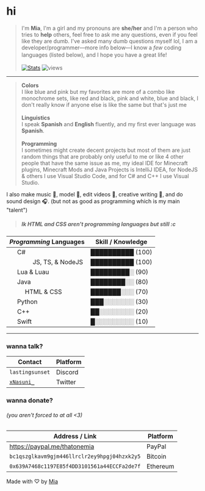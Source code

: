 # hi
>  I'm **Mia**, I'm a girl and my pronouns are **she/her** and I'm a person who tries to **help** others, feel free to ask me any questions, even if you feel like they are dumb. I've asked many dumb questions myself lol, I am a developer/programmer—more info below—I know a *few* coding languages (listed below), and I hope you have a great life! <img src="https://em-content.zobj.net/thumbs/160/twitter/154/heavy-black-heart_2764.png" width="16px"><br/><br/>
[![Stats](https://github-readme-stats.vercel.app/api?username=xNasuni&show_icons=true&count_private=true&theme=dracula)](https://github.com/xNasuni)
> <img src="https://komarev.com/ghpvc/?username=xnasuni&color=dd6387&style=flat" alt="views" />
---
> **Colors**<br/>
> I like blue and pink but my favorites are more of a combo like monochrome sets, like red and black, pink and white, blue and black, I don't really know if anyone else is like the same but that's just me<br/>
> <br/>**Linguistics**<br/>
> I speak **Spanish** and **English** fluently, and my first ever language was **Spanish**.<br/>
> <br/>**Programming**<br/>
> I sometimes might create decent projects but most of them are just random things that are probably only useful to me or like 4 other people that have the same issue as me, my ideal IDE for Minecraft plugins, Minecraft Mods and Java Projects is IntelliJ IDEA, for NodeJS & others I use Visual Studio Code, and for C# and C++ I use Visual Studio.

I also make music 🎵, model 🧱, edit videos 📼, creative writing 📒, and do sound design 🎧. (but not as good as programming which is my main "talent")
>##### Ik HTML and CSS aren't programming languages but still :c

| *Programming* Languages | Skill / Knowledge |
| --- | --- |
| <img  src="https://cdn.jsdelivr.net/gh/devicons/devicon/icons/csharp/csharp-original.svg"  width="16px"/> C# | ██████████ (100) |
| <img  src="https://cdn.jsdelivr.net/gh/devicons/devicon/icons/javascript/javascript-original.svg"  width="16px"/>  <img  src="https://cdn.jsdelivr.net/gh/devicons/devicon/icons/typescript/typescript-original.svg"  width="16px"/>  <img  src="https://cdn.jsdelivr.net/gh/devicons/devicon/icons/nodejs/nodejs-original.svg"  width="16px"/> JS, TS, & NodeJS| ██████████ (100) |
| <img  src="https://cdn.jsdelivr.net/gh/devicons/devicon/icons/lua/lua-original.svg"  width="16px"/> Lua & Luau| █████████░ (90) |
| <img  src="https://cdn.jsdelivr.net/gh/devicons/devicon/icons/java/java-original.svg"  width="16px"/> Java | ████████░░ (80) |
| <img  src="https://cdn.jsdelivr.net/gh/devicons/devicon/icons/html5/html5-original.svg"  width="16px"/>  <img  src="https://cdn.jsdelivr.net/gh/devicons/devicon/icons/css3/css3-original.svg"  width="16px"/> HTML & CSS | ███████░░░ (70) |
| <img  src="https://cdn.jsdelivr.net/gh/devicons/devicon/icons/python/python-original.svg"  width="16px"/> Python | ███░░░░░░░ (30) |
| <img  src="https://cdn.jsdelivr.net/gh/devicons/devicon/icons/cplusplus/cplusplus-original.svg"  width="16px"/> C++ | ██░░░░░░░░ (20) |
| <img  src="https://cdn.jsdelivr.net/gh/devicons/devicon/icons/swift/swift-original.svg"  width="16px"/> Swift | █░░░░░░░░░ (10) |
--- 

### wanna talk?
| Contact | Platform |
| --- | --- |
| `lastingsunset` | Discord |
| [`xNasuni_`](https://x.com/xNasuni_) | Twitter |
### wanna donate?
###### (you aren't forced to at all <3)
| Address / Link | Platform |
| --- | --- |
| https://paypal.me/thatonemia | PayPal
| `bc1qszglkavm9gjm446llrclr2ey9hpgj04hzxk2y5` | Bitcoin |
| `0x639A7468c1197E85f4DD3101561a44ECCFa2de7f` | Ethereum |

Made with ♡ by [Mia](https://github.com/xNasuni)
